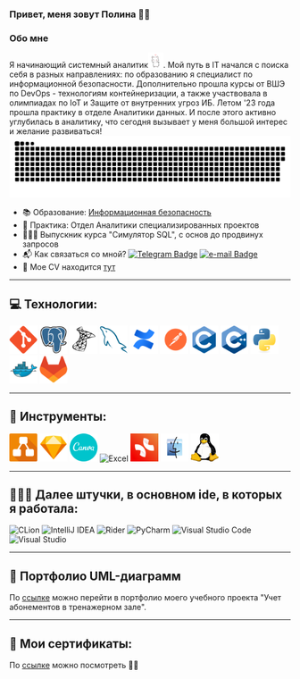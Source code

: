 ### Привет, меня зовут Полина 👋🏻

### Обо мне
Я начинающий системный аналитик<img src="https://github.com/polinkiya/polinkiya/blob/main/images/kit.gif" alt="Котик" width="27" height="27">. Мой путь в IT начался с поиска себя в разных направлениях: по образованию я специалист по информационной безопасности. Дополнительно прошла курсы от ВШЭ по DevOps - технологиям контейнеризации, а также участвовала в олимпиадах по IoT и Защите от внутренних угроз ИБ. Летом '23 года прошла практику в отделе Аналитики данных. И после этого активно углубилась в аналитику, что сегодня вызывает у меня большой интерес и желание развиваться! 
<img src="https://github.com/polinkiya/polinkiya/blob/main/images/github-snake.svg" alt="Змейка" >

- 📚 Образование: [Информационная безопасность](https://new.guap.ru/i03/k33#tab_k33_1)
- 🌱 Практика: Отдел Аналитики специализированных проектов
- 🏄🏼‍♂️ Выпускник курса "Симулятор SQL", с основ до продвинух запросов
- 📬 Как связаться со мной?  [![Telegram Badge](https://img.shields.io/badge/-polinkiya-blue?style=flat&logo=Telegram&logoColor=white)](https://t.me/polinkiya) [![e-mail Badge](https://img.shields.io/badge/-email-red?style=flat&logo=Gmail&logoColor=white)](mailto:poliknkiya@mail.ru)
- 🌿 Мое CV находится [тут](https://drive.google.com/file/d/1X1u8qFRkZVL2-Pe8qCvxs4MBzrDdDG8b/view?usp=sharing)


---

## 💻 Технологии:
<img src="https://github.com/devicons/devicon/blob/master/icons/git/git-original.svg" alt="git" width="50" height="50"> <img src="https://github.com/devicons/devicon/blob/master/icons/postgresql/postgresql-original.svg" alt="pgSql" width="50" height="50">  <img src="https://github.com/devicons/devicon/blob/master/icons/microsoftsqlserver/microsoftsqlserver-plain.svg" alt="msSql" width="50" height="50"> <img src="https://github.com/devicons/devicon/blob/master/icons/mysql/mysql-original.svg" alt="mySql" width="50" height="50"> <img src="https://github.com/devicons/devicon/blob/master/icons/confluence/confluence-original.svg" alt="confluence" width="50" height="50"> <img src="https://github.com/polinkiya/polinkiya/blob/main/images/postman.svg" alt="postman" width="50" height="50"> <img src="https://github.com/devicons/devicon/blob/master/icons/c/c-original.svg" alt="C" width="50" height="50">  <img src="https://github.com/devicons/devicon/blob/master/icons/cplusplus/cplusplus-original.svg" alt="c++" width="50" height="50">  <img src="https://github.com/devicons/devicon/blob/master/icons/python/python-original.svg" alt="python" width="50" height="50"> <img src="https://github.com/devicons/devicon/blob/master/icons/docker/docker-original.svg" alt="docker" width="50" height="50">  <img src="https://github.com/devicons/devicon/blob/master/icons/gitlab/gitlab-original.svg" alt="gitlab" width="50" height="50">

---
## 🧩 Инструменты:
<img src="https://github.com/polinkiya/polinkiya/blob/main/images/Diagrams.net_Logo.svg.png" alt="Draw.io" width="50" height="50"> <img src="https://github.com/devicons/devicon/blob/master/icons/sketch/sketch-original.svg" alt="Sketch" width="50" height="50"> <img src="https://github.com/devicons/devicon/blob/master/icons/canva/canva-original.svg" alt="Canva" width="50" height="50"> <img src="https://github.com/polinkiya/polinkiya/blob/main/images/Microsoft_Office_Excel_(2019–present).svg.png" alt="Excel" width="50" height="50"> <img src="https://github.com/polinkiya/polinkiya/blob/main/images/unnamed.png" alt="Linux" width="50" height="50"> <img src="https://github.com/polinkiya/polinkiya/blob/main/images/895_macos.jpg" alt="MacOs" width="50" height="50"> <img src="https://github.com/polinkiya/polinkiya/blob/main/images/Tux.svg.png" alt="Xmind" width="50" height="50">

---

## 🧘🏼‍♀️ Далее штучки, в основном ide, в которых я работала:  
![CLion](https://img.shields.io/badge/CLion-black?style=for-the-badge&logo=clion&logoColor=white) ![IntelliJ IDEA](https://img.shields.io/badge/IntelliJIDEA-000000.svg?style=for-the-badge&logo=intellij-idea&logoColor=white) ![Rider](https://img.shields.io/badge/Rider-000000.svg?style=for-the-badge&logo=Rider&logoColor=white&color=black&labelColor=crimson)
![PyCharm](https://img.shields.io/badge/pycharm-143?style=for-the-badge&logo=pycharm&logoColor=black&color=black&labelColor=green) 
![Visual Studio Code](https://img.shields.io/badge/Visual%20Studio%20Code-0078d7.svg?style=for-the-badge&logo=visual-studio-code&logoColor=white) ![Visual Studio](https://img.shields.io/badge/Visual%20Studio-5C2D91.svg?style=for-the-badge&logo=visual-studio&logoColor=white) 

---
## 🎨 Портфолио UML-диаграмм 
По [ссылке](https://github.com/polinkiya/information-system-gym/blob/main/README.md) можно перейти в портфолио моего учебного проекта "Учет абонементов в тренажерном зале".

---
## 🏅 Мои сертификаты: 

По [ссылке](https://github.com/polinkiya/course-certificates/tree/main) можно посмотреть 🙌🏻

